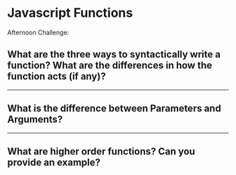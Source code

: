 # Javascript Functions

Afternoon Challenge:

## What are the three ways to syntactically write a function? What are the differences in how the function acts (if any)?

---

## What is the difference between Parameters and Arguments?

---

## What are higher order functions? Can you provide an example?
